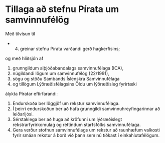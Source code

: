 # Tillaga að stefnu Pírata um samvinnufélög

Með tilvísun til
- 4. greinar stefnu Pírata varðandi gerð hagkerfisins;

og með hliðsjón af
1. grunngildum alþjóðabandalags samvinnufélaga (ICA),
2. núgildandi lögum um samvinnufélög (22/1991),
3. sögu og stöðu Sambands Íslenskra Samvinnufélaga
3. og tillögum Lýðræðisfélagsins Öldu um lýðræðisleg fyrirtæki

álykta Píratar eftirfarandi:

1. Endurskoða ber löggjöf um rekstur samvinnufélaga.
2. Í þeirri endurskoðun ber að hafa grunngildi samvinnuhreyfingarinnar að
   leiðarljósi.
3. Sérstaklega ber að huga að kröfunni um lýðræðislegt rekstrarfyrirkomulag og
   réttindum starfsfólks samvinnufélaga.
4. Gera verður stofnun samvinnufélags um rekstur að raunhæfum valkosti fyrir
   smáan rekstur á borð við þann sem nú tíðkast í einkahlutafélögum.
